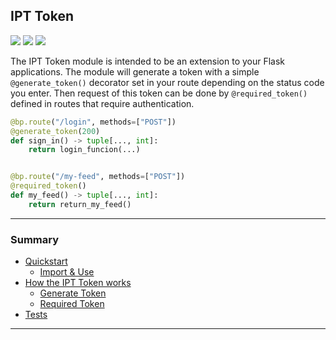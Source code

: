 ## IPT Token
![](https://img.shields.io/github/repo-size/romuro-pauliv/IPT-Token?style=flat-square) ![](https://img.shields.io/github/last-commit/romuro-pauliv/IPT-Token?style=flat-square) ![](https://img.shields.io/github/license/romuro-pauliv/IPT-Token?style=flat-square)

The IPT Token module is intended to be an extension to your Flask applications. The module will generate a token with a simple `@generate_token()` decorator set in your route depending on the status code you enter. Then request of this token can be done by `@required_token()` defined in routes that require authentication.

```Python
@bp.route("/login", methods=["POST"])
@generate_token(200)
def sign_in() -> tuple[..., int]:
    return login_funcion(...)


@bp.route("/my-feed", methods=["POST"])
@required_token()
def my_feed() -> tuple[..., int]:
    return return_my_feed()
```
---

### Summary

- [Quickstart](https://github.com/romuro-pauliv/IPT-Token/tree/main/package#iptoken)
    - [Import & Use](https://github.com/romuro-pauliv/IPT-Token/tree/main/package#installation)
- [How the IPT Token works](https://github.com/romuro-pauliv/IPT-Token/blob/main/docs/IPT-Token-works.md#how-the-ipt-token-works)
    - [Generate Token](https://github.com/romuro-pauliv/IPT-Token/blob/main/docs/IPT-Token-works.md#generate-token)
    - [Required Token](https://github.com/romuro-pauliv/IPT-Token/blob/main/docs/IPT-Token-works.md#required-token)
- [Tests]()
---

